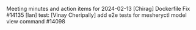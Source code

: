 Meeting minutes and action items for 2024-02-13
[Chirag]  Dockerfile Fix #14135
                    [Ian]  test: 
[Vinay Cheripally] add e2e tests for mesheryctl model view command #14098
